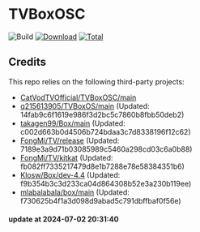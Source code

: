# TVBoxOSC

![Build](https://shields.io/github/actions/workflow/status/LuckyLearning/TV/test.yml?branch=master&logo=github&label=Build)
[![Download](https://img.shields.io/github/v/release/LuckyLearning/TV?color=orange&logoColor=orange&label=Download&logo=DocuSign)](https://github.com/LuckyLearning/TV/releases/latest) 
[![Total](https://shields.io/github/downloads/LuckyLearning/TV/total?logo=Bookmeter&label=Counts&logoColor=yellow&color=yellow)](https://github.com/LuckyLearning/TV/releases)

## Credits
This repo relies on the following third-party projects:
- [CatVodTVOfficial/TVBoxOSC/main](https://github.com/CatVodTVOfficial/TVBoxOSC)
- [q215613905/TVBoxOS/main](https://github.com/q215613905/TVBoxOS) (Updated: 14fab9c6f1619e986f3d2bc5c7860b8fbb50deb2)
- [takagen99/Box/main](https://github.com/takagen99/Box) (Updated: c002d663b0d4506b724bdaa3c7d8338196f12c62)
- [FongMi/TV/release](https://github.com/FongMi/TV) (Updated: 7189e3a9d71b03085989c5460a298cd03c6a0b88)
- [FongMi/TV/kitkat](https://github.com/FongMi/TV) (Updated: fb082ff7335217479d8e1b7288e78e58384351b6)
- [Klosw/Box/dev-4.4](https://github.com/Klosw/Box) (Updated: f9b354b3c3d233ca04d864308b52e3a230b119ee)
- [mlabalabala/box/main](https://github.com/mlabalabala/box) (Updated: f730625b4f1a3d098d9abad5c791dbffbaf0f56e)

#### update at 2024-07-02 20:31:40
